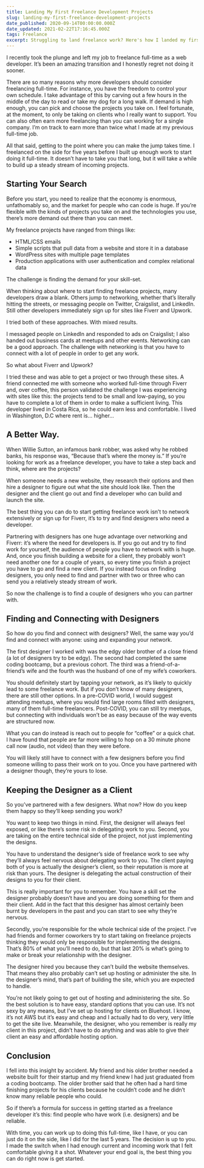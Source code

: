```yaml
---
title: Landing My First Freelance Development Projects
slug: landing-my-first-freelance-development-projects
date_published: 2020-09-14T00:00:00.000Z
date_updated: 2021-02-22T17:16:45.000Z
tags: Freelance
excerpt: Struggling to land freelance work? Here's how I landed my first few web development projects and eventually left my job to freelance full-time.
---
```


I recently took the plunge and left my job to freelance full-time as a web developer. It’s been an amazing transition and I honestly regret not doing it sooner.

There are so many reasons why more developers should consider freelancing full-time. For instance, you have the freedom to control your own schedule. I take advantage of this by carving out a few hours in the middle of the day to read or take my dog for a long walk. If demand is high enough, you can pick and choose the projects you take on. I feel fortunate, at the moment, to only be taking on clients who I really want to support. You can also often earn more freelancing than you can working for a single company. I’m on track to earn more than twice what I made at my previous full-time job.

All that said, getting to the point where you can make the jump takes time. I freelanced on the side for five years before I built up enough work to start doing it full-time. It doesn’t have to take you that long, but it will take a while to build up a steady stream of incoming projects.

## Starting Your Search

Before you start, you need to realize that the economy is enormous, unfathomably so, and the market for people who can code is huge. If you’re flexible with the kinds of projects you take on and the technologies you use, there’s more demand out there than you can meet.

My freelance projects have ranged from things like:

- HTML/CSS emails
- Simple scripts that pull data from a website and store it in a database
- WordPress sites with multiple page templates
- Production applications with user authentication and complex relational data

The challenge is finding the demand for your skill-set.

When thinking about where to start finding freelance projects, many developers draw a blank. Others jump to networking, whether that’s literally hitting the streets, or messaging people on Twitter, Craigslist, and LinkedIn. Still other developers immediately sign up for sites like Fiverr and Upwork.

I tried both of these approaches. With mixed results.

I messaged people on LinkedIn and responded to ads on Craigslist; I also handed out business cards at meetups and other events. Networking can be a good approach. The challenge with networking is that you have to connect with a lot of people in order to get any work.

So what about Fiverr and Upwork?

I tried these and was able to get a project or two through these sites. A friend connected me with someone who worked full-time through Fiverr and, over coffee, this person validated the challenge I was experiencing with sites like this: the projects tend to be small and low-paying, so you have to complete a lot of them in order to make a sufficient living. This developer lived in Costa Rica, so he could earn less and comfortable. I lived in Washington, D.C where rent is… higher…

## A Better Way.

When Willie Sutton, an infamous bank robber, was asked why he robbed banks, his response was, “Because that’s where the money is.” If you’re looking for work as a freelance developer, you have to take a step back and think, where are the projects?

When someone needs a new website, they research their options and then hire a designer to figure out what the site should look like. Then the designer and the client go out and find a developer who can build and launch the site.

The best thing you can do to start getting freelance work isn’t to network extensively or sign up for Fiverr, it’s to try and find designers who need a developer.

Partnering with designers has one huge advantage over networking and Fiverr: it’s where the need for developers is. If you go out and try to find work for yourself, the audience of people you have to network with is huge. And, once you finish building a website for a client, they probably won’t need another one for a couple of years, so every time you finish a project you have to go and find a new client. If you instead focus on finding designers, you only need to find and partner with two or three who can send you a relatively steady stream of work.

So now the challenge is to find a couple of designers who you can partner with.

## Finding and Connecting with Designers

So how do you find and connect with designers? Well, the same way you’d find and connect with anyone: using and expanding your network.

The first designer I worked with was the edgy older brother of a close friend (a lot of designers try to be edgy). The second had completed the same coding bootcamp, but a previous cohort. The third was a friend-of-a-friend’s wife and the fourth was the husband of one of my wife’s coworkers.

You should definitely start by tapping your network, as it’s likely to quickly lead to some freelance work. But if you don’t know of many designers, there are still other options. In a pre-COVID world, I would suggest attending meetups, where you would find large rooms filled with designers, many of them full-time freelancers. Post-COVID, you can still try meetups, but connecting with individuals won’t be as easy because of the way events are structured now.

What you can do instead is reach out to people for “coffee” or a quick chat. I have found that people are far more willing to hop on a 30 minute phone call now (audio, not video) than they were before.

You will likely still have to connect with a few designers before you find someone willing to pass their work on to you. Once you have partnered with a designer though, they’re yours to lose.

## Keeping the Designer as a Client

So you’ve partnered with a few designers. What now? How do you keep them happy so they’ll keep sending you work?

You want to keep two things in mind. First, the designer will always feel exposed, or like there’s some risk in delegating work to you. Second, you are taking on the entire technical side of the project, not just implementing the designs.

You have to understand the designer’s side of freelance work to see why they’ll always feel nervous about delegating work to you. The client paying both of you is actually the designer’s client, so their reputation is more at risk than yours. The designer is delegating the actual construction of their designs to you for their client.

This is really important for you to remember. You have a skill set the designer probably doesn’t have and you are doing something for them and their client. Add in the fact that this designer has almost certainly been burnt by developers in the past and you can start to see why they’re nervous.

Secondly, you’re responsible for the whole technical side of the project. I’ve had friends and former coworkers try to start taking on freelance projects thinking they would only be responsible for implementing the designs. That’s 80% of what you’ll need to do, but that last 20% is what’s going to make or break your relationship with the designer.

The designer hired you because they can’t build the website themselves. That means they also probably can’t set up hosting or administer the site. In the designer’s mind, that’s part of building the site, which you are expected to handle.

You’re not likely going to get out of hosting and administering the site. So the best solution is to have easy, standard options that you can use. It’s not sexy by any means, but I’ve set up hosting for clients on Bluehost. I know, it’s not AWS but it’s easy and cheap and I actually had to do very, very little to get the site live. Meanwhile, the designer, who you remember is really my client in this project, didn’t have to do anything and was able to give their client an easy and affordable hosting option.

## Conclusion

I fell into this insight by accident. My friend and his older brother needed a website built for their startup and my friend knew I had just graduated from a coding bootcamp. The older brother said that he often had a hard time finishing projects for his clients because he couldn’t code and he didn’t know many reliable people who could.

So if there’s a formula for success in getting started as a freelance developer it’s this: find people who have work (i.e. designers) and be reliable.

With time, you can work up to doing this full-time, like I have, or you can just do it on the side, like I did for the last 5 years. The decision is up to you. I made the switch when I had enough current and incoming work that I felt comfortable giving it a shot. Whatever your end goal is, the best thing you can do right now is get started.
